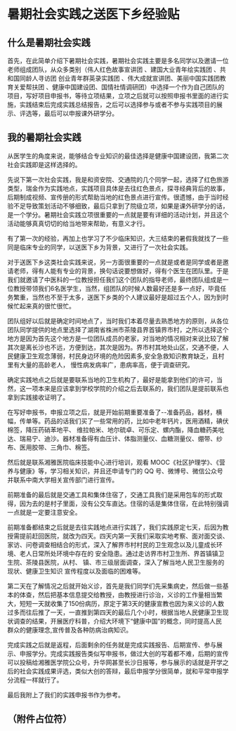 # 暑期社会实践之送医下乡经验贴

## 什么是暑期社会实践

首先，在此简单介绍下暑期社会实践，暑期社会实践主要是多名同学以及邀请一位老师组成团队，从众多类别（伟人红色故事宣讲团 、建国大业青年绘实践团 、共和国同龄人寻访团  创业青年群英录实践团 、伟大成就宣讲团、美丽中国实践团教育关爱帮扶团 、健康中国建设团、国情社情调研团）中选择一个作为自己团队的项目，写好项目申报书，等待立项结果，立项之后就可以按照申报书里面的进行实施，实践结束后完成实践总结报告，之后可以选择参与或者不参与实践项目的展示、评选等，最后可以申报课外研学分。

## 我的暑期社会实践

从医学生的角度来说，能够结合专业知识的最佳选择是健康中国建设团，我第二次社会实践即是这样选择的。

先说下第一次社会实践，我是和资安院、交通院的几个同学一起，选择了红色旅游类型，瑞金作为实践地点，实践项目具体是去往红色景点，探寻经典背后的故事，后期制成视频、宣传册的形式帮助当地的红色景点进行宣传。很遗憾，由于当时经验不足导致策划活动不够细致，最后只拿到了院级立项，如果是课外研学分的话，是一个学分。暑期社会实践立项很重要的一点就是要有详细的活动计划，并且这个活动能够真真切切的给当地带来帮助，有意义才行。

有了第一次的经验，再加上也学习了不少临床知识，大三结束的暑假我就找了一些同是临床专业的同学，以送医下乡为背景，又进行了一次社会实践。

对于送医下乡这类社会实践来说，另一方面很重要的一点就是或者是同学或者是邀请老师，得有人能有专业的背景，换句话说要想做好，得有个医生在团队里。于是我们就邀请了中医科的一位教授担任我们这个团队的指导老师，最终团队组成是一位教授带领我们6名医学生，当然，组团队的时候人数最好还是多一点好，毕竟任务繁重，当然也不至于太多，送医下乡类的个人建议最好是超过五个人，因为到时候忙起来真的很忙很忙。

团队组好以后就是确定时间地点了，当时我们本着尽量去熟悉地方的原则，从各位团队同学提供的地点里选择了湖南省株洲市茶陵县界首镇界市村，之所以选择这个地方是因为首先这个地方是一位团队成员的老家，对当地的情况相对来说比较了解其次是离长沙也不远，方便到达，其次是因为。界市村其地处山区，交通不便，人民健康卫生观念薄弱，村民身边环境的危险因素多,安全急救知识教育缺乏，且村里有大量的高龄老人， 慢性病发病率广，患病率高，便于调查研究。

确定实践地点之后就是要联系当地的卫生机构了，最好是能拿到他们的许可，当然，这一项本来是应该拿到学校学院的介绍之后去联系的，我们团队是提前联系也拿到实践接收证明了。

在写好申报书，申报立项之后，就是开始前期重要准备了--准备药品，器材，横幅，传单等。药品的话我们买了一些常用的药，比如中老年钙片，医用酒精，碘伏棉签，降压药硝苯地平、 维拉帕米、地尔硫卓、可乐定、螺内酯，降血糖药美吡达、瑞易宁、迪沙。器材准备得有血压计、体脂测量仪、血糖测量仪、绷带、纱布、医用胶带、三角巾、棉签。

然后就是联系湘雅医院临床技能中心进行培训，观看 MOOC《社区护理学》、《营养与健康》等，学习相关知识，并且还申请专门的 QQ 号、微博号、微信公众号并联系中南大学相关宣传部门进行宣传。

前期准备的最后就是交通工具和集体住宿了，交通工具我们是采用包车的形式取得，因为去的是村子里面，没有公交车直达。住宿的话是集体住宿，在此特别强调一点就是一定要注意安全。

前期准备都结束之后就是去往实践地点进行实践了，我们实践原定七天，后因为教授需提前赶回医院，就改为四天。四天内第一天我们采取实地考察、面对面交谈、家访、问卷调查相结合的形式，深入了解界市村村民的卫生观念以及儿童成长环境、老人日常所处环境中存在的 安全隐患。通过走访界市村卫生所、界首镇镇卫生院、茶陵县医院，从村、 镇、市三级层面调查，深入了解当地人民卫生服务的现状、健康卫生知识 宣传程度以及面临的困难等。

第二天在了解情况之后就开始义诊，首先是我们同学们先采集病史，然后做一些基本的体查，然后把基本信息提交给教授，由教授进行诊治，义诊的工作量相当繁大，短短一天就收集了150份病历，原定于第3天的健康宣教也因为来义诊的人数过多而往后推了一天，一直推到第四天的最后几个小时，根据当地人民健康卫生现状调查的结果，开展医疗科普，介绍大环境下“健康中国”的概念，同时提高人民 群众的健康理念,宣传普及各种防病治病知识。

完成实践之后就是返程，后面剩余的任务就是完成实践报告、后期宣传、参与展示、申报学分。完成实践报告类似写申报书，做过大创的写着都不难，后期的宣传可以投稿给湘雅医学院公众号，升华网甚至长沙日报等，参与展示的话就是开学之后的社会实践成果评选，类似大创的答辩，最后申报学分很简单，就和平常申报学分流程一样就行了。

最后我附上了我们的实践申报书作为参考。

## （附件占位符）